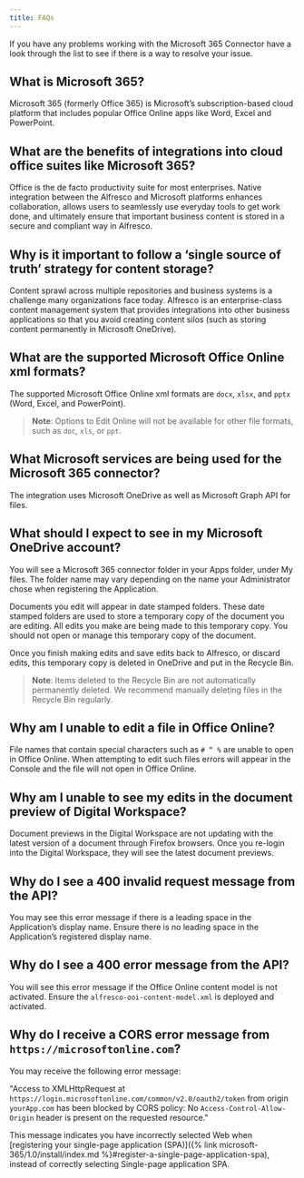 ```yaml
---
title: FAQs
---
```


If you have any problems working with the Microsoft 365 Connector have a look through the list to see if there is a way to resolve your issue.

## What is Microsoft 365?

Microsoft 365 (formerly Office 365) is Microsoft’s subscription-based cloud platform that includes popular Office Online apps like Word, Excel and PowerPoint.

## What are the benefits of integrations into cloud office suites like Microsoft 365?

Office is the de facto productivity suite for most enterprises. Native integration between the Alfresco and Microsoft platforms enhances collaboration, allows users to seamlessly use everyday tools to get work done, and ultimately ensure that important business content is stored in a secure and compliant way in Alfresco.

## Why is it important to follow a ‘single source of truth’ strategy for content storage?

Content sprawl across multiple repositories and business systems is a challenge many organizations face today. Alfresco is an enterprise-class content management system that provides integrations into other business applications so that you avoid creating content silos (such as storing content permanently in Microsoft OneDrive).

## What are the supported Microsoft Office Online xml formats?

The supported Microsoft Office Online xml formats are `docx`, `xlsx`, and `pptx` (Word, Excel, and PowerPoint).

> **Note**: Options to Edit Online will not be available for other file formats, such as `doc`, `xls`, or `ppt`.

## What Microsoft services are being used for the Microsoft 365 connector?

The integration uses Microsoft OneDrive as well as Microsoft Graph API for files.

## What should I expect to see in my Microsoft OneDrive account?

You will see a Microsoft 365 connector folder in your Apps folder, under My files. The folder name may vary depending on the name your Administrator chose when registering the Application.

Documents you edit will appear in date stamped folders. These date stamped folders are used to store a temporary copy of the document you are editing. All edits you make are being made to this temporary copy. You should not open or manage this temporary copy of the document.

Once you finish making edits and save edits back to Alfresco, or discard edits, this temporary copy is deleted in OneDrive and put in the Recycle Bin.

> **Note**: Items deleted to the Recycle Bin are not automatically permanently deleted. We recommend manually deleting files in the Recycle Bin regularly.

## Why am I unable to edit a file in Office Online?

File names that contain special characters such as `# “ %` are unable to open in Office Online. When attempting to edit such files errors will appear in the Console and the file will not open in Office Online.

## Why am I unable to see my edits in the document preview of Digital Workspace?

Document previews in the Digital Workspace are not updating with the latest version of a document through Firefox browsers. Once you re-login into the Digital Workspace, they will see the latest document previews.

## Why do I see a 400 invalid request message from the API?

You may see this error message if there is a leading space in the Application’s display name. Ensure there is no leading space in the Application’s registered display name.

## Why do I see a 400 error message from the API?

You will see this error message if the Office Online content model is not activated. Ensure the `alfresco-ooi-content-model.xml` is deployed and activated.

## Why do I receive a CORS error message from `https://microsoftonline.com`?

You may receive the following error message:

"Access to XMLHttpRequest at `https://login.microsoftonline.com/common/v2.0/oauth2/token` from origin `yourApp.com` has been blocked by CORS policy: No `Access-Control-Allow-Origin` header is present on the requested resource."

This message indicates you have incorrectly selected Web when [registering your single-page application (SPA)]({% link microsoft-365/1.0/install/index.md %}#register-a-single-page-application-spa), instead of correctly selecting Single-page application SPA.
